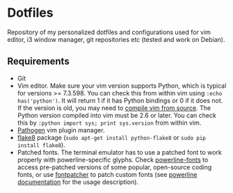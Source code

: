 # Dotfiles
Repository of my personalized dotfiles and configurations used for vim editor, i3 window manager, git repositories etc (tested and work on Debian).

## Requirements
- Git
- Vim editor. Make sure your vim version supports Python, which is typical for versions >= 7.3.598. You can check this from within vim using `:echo has('python')`. It will return 1 if it has Python bindings or 0 if it does not. If the version is old, you may need to [compile vim from source](https://github.com/Valloric/YouCompleteMe/wiki/Building-Vim-from-source). The Python version compiled into vim must be 2.6 or later. You can check this by `:python import sys; print sys.version` from within vim.
- [Pathogen](https://github.com/tpope/vim-pathogen) vim plugin manager.
- [flake8](https://pypi.python.org/pypi/flake8/) package (`sudo apt-get install python-flake8` or `sudo pip install flake8`).
- Patched fonts. The terminal emulator has to use a patched font to work properly with powerline-specific glyphs. Check [powerline-fonts](https://github.com/powerline/fonts) to access pre-patched versions of some popular, open-source coding fonts, or use [fontpatcher](https://github.com/powerline/fontpatcher) to patch custom fonts (see [powerline documentation](https://apw-bash-settings.readthedocs.io/en/latest/fontpatching.html) for the usage description).

